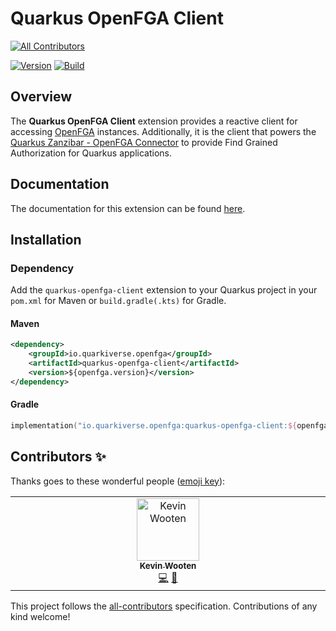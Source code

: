 # Quarkus OpenFGA Client
<!-- ALL-CONTRIBUTORS-BADGE:START - Do not remove or modify this section -->
[![All Contributors](https://img.shields.io/badge/all_contributors-1-orange.svg?style=flat-square)](#contributors-)
<!-- ALL-CONTRIBUTORS-BADGE:END -->

[![Version](https://img.shields.io/maven-central/v/io.quarkiverse.openfga/quarkus-openfga-client?logo=apache-maven&style=flat-square)](https://search.maven.org/artifact/io.quarkiverse.openfga/quarkus-openfga-client)
[![Build](https://github.com/quarkiverse/quarkus-openfga-client/actions/workflows/build.yml/badge.svg)](https://github.com/quarkiverse/quarkus-openfga-client/actions/workflows/build.yml)

## Overview

The **Quarkus OpenFGA Client** extension provides a reactive client for accessing [OpenFGA](https://openfga.dev)
instances. Additionally, it is the client that powers the
[Quarkus Zanzibar - OpenFGA Connector](https://github.com/quarkiverse/quarkus-zanzibar#OpenFGA-Connector) to provide 
Find Grained Authorization for Quarkus applications.

## Documentation

The documentation for this extension can be found
[here](https://quarkiverse.github.io/quarkiverse-docs/quarkus-openfga-client/dev/index.html).

## Installation

### Dependency

Add the `quarkus-openfga-client` extension to your Quarkus project in your `pom.xml` for Maven or `build.gradle(.kts)` for Gradle.

#### Maven

```xml
<dependency>
    <groupId>io.quarkiverse.openfga</groupId>
    <artifactId>quarkus-openfga-client</artifactId>
    <version>${openfga.version}</version>
</dependency>
```

#### Gradle

```kotlin
implementation("io.quarkiverse.openfga:quarkus-openfga-client:${openfga.version}")
```

## Contributors ✨

Thanks goes to these wonderful people ([emoji key](https://allcontributors.org/docs/en/emoji-key)):

<!-- ALL-CONTRIBUTORS-LIST:START - Do not remove or modify this section -->
<!-- prettier-ignore-start -->
<!-- markdownlint-disable -->
<table>
  <tbody>
    <tr>
      <td align="center" valign="top" width="14.28%"><a href="https://github.com/kdubb"><img src="https://avatars.githubusercontent.com/u/787655?v=4?s=100" width="100px;" alt="Kevin Wooten"/><br /><sub><b>Kevin Wooten</b></sub></a><br /><a href="https://github.com/quarkiverse/quarkus-openfga-client/commits?author=kdubb" title="Code">💻</a> <a href="#maintenance-kdubb" title="Maintenance">🚧</a></td>
    </tr>
  </tbody>
</table>

<!-- markdownlint-restore -->
<!-- prettier-ignore-end -->

<!-- ALL-CONTRIBUTORS-LIST:END -->

This project follows the [all-contributors](https://github.com/all-contributors/all-contributors) specification. Contributions of any kind welcome!